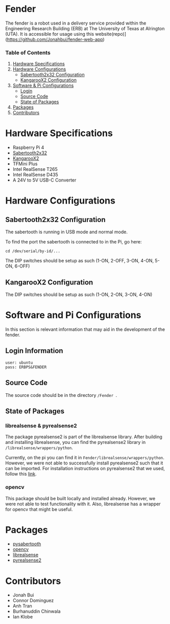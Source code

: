 # Fender
The fender is a robot used in a delivery service provided within the Engineering Research Building (ERB) at The University of Texas at Alrington (UTA). It is accessible for usage using this website(repo)](https://github.com/Jonahbui/fender-web-app)


### Table of Contents
1. [Hardware Specifications](#hardware-specifications)
2. [Hardware Configurations](#hardware-configurations)
    - [Sabertooth2x32 Configuration](#sabertooth2x32-configuration)
    - [KangarooX2 Configuration](#kangaroox2-configuration)
3. [Software & Pi Configurations](#software-and-pi-configurations)
    - [Login](#login-information)
    - [Source Code](#source-code)
    - [State of Packages](#state-of-packages)
5. [Packages](#packages)
6. [Contributors](#contributors)

# Hardware Specifications
- Raspberry Pi 4
- [Sabertooth2x32](https://www.dimensionengineering.com/products/sabertooth2x32)
- [KangarooX2](https://www.dimensionengineering.com/products/kangaroo)
- TFMini Plus
- Intel RealSense T265
- Intel RealSense D435
- A 24V to 5V USB-C Converter




# Hardware Configurations
## Sabertooth2x32 Configuration
The sabertooth is running in USB mode and normal mode.

To find the port the sabertooth is connected to in the Pi, go here:
```
cd /dev/serial/by-id/...
```

The DIP switches should be setup as such (1-ON, 2-OFF, 3-ON, 4-ON, 5-ON, 6-OFF)


## KangarooX2 Configuration
The DIP switches should be setup as such (1-ON, 2-ON, 3-ON, 4-ON)




# Software and Pi Configurations
In this section is relevant information that may aid in the development of the fender.
## Login Information
```
user: ubuntu
pass: ERBPS&FENDER
```

## Source Code
The source code should be in the directory ```/Fender ```.


## State of Packages
### librealsense & pyrealsense2
The package pyrealsense2 is part of the librealsense library. After building and installing librealsense, you can find the pyrealsense2 library in ```/librealsense/wrappers/python```. 

Currently, on the pi you can find it in ```Fender/librealsense/wrappers/python```. However, we were not able to successfully install pyrealsense2 such that it can be imported. For installation instructions on pyrealsense2 that we used, follow this [link](https://github.com/IntelRealSense/librealsense/tree/master/wrappers/python).

### opencv
This package should be built locally and installed already. However, we were not able to test functionality with it. Also, librealsense has a wrapper for opencv that might be useful.




# Packages
- [pysabertooth](https://github.com/MomsFriendlyRobotCompany/pysabertooth)
- [opencv](https://docs.opencv.org/4.x/d9/df8/tutorial_root.html)
- [librealsense](https://github.com/IntelRealSense/librealsense)
- [pyrealsense2](https://pypi.org/project/pyrealsense2/)




# Contributors
- Jonah Bui
- Connor Dominguez
- Anh Tran
- Burhanuddin Chinwala
- Ian Klobe
